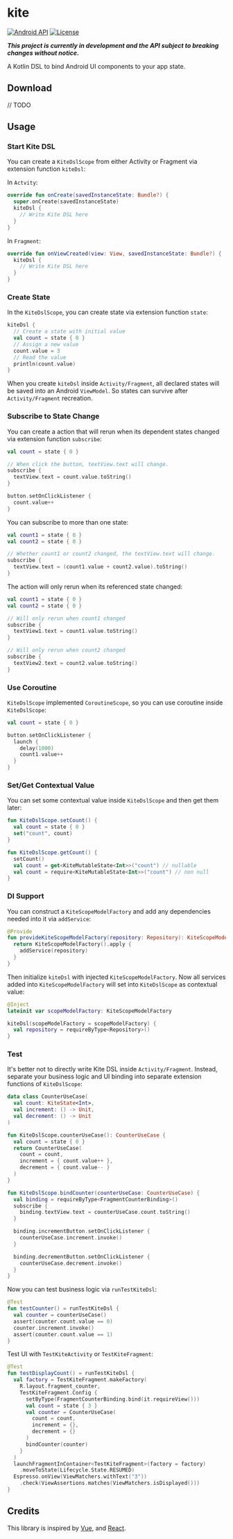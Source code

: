 # kite

[![Android API](https://img.shields.io/badge/API-14%2B-blue.svg?label=API&maxAge=300)](https://www.android.com/history/)
[![License](https://img.shields.io/badge/License-Apache%202.0-blue.svg)](https://opensource.org/licenses/Apache-2.0)

**_This project is currently in development and the API subject to breaking changes without notice._**

A Kotlin DSL to bind Android UI components to your app state.

## Download

// TODO

## Usage

### Start Kite DSL

You can create a `KiteDslScope` from either Activity or Fragment via extension function `kiteDsl`:

In `Actvity`:

```kotlin
override fun onCreate(savedInstanceState: Bundle?) {
  super.onCreate(savedInstanceState)
  kiteDsl {
    // Write Kite DSL here
  }
}
```

In `Fragment`:

```kotlin
override fun onViewCreated(view: View, savedInstanceState: Bundle?) {
  kiteDsl {
    // Write Kite DSL here
  }
}
```

### Create State

In the `KiteDslScope`, you can create state via extension function `state`:

```kotlin
kiteDsl {
  // Create a state with initial value
  val count = state { 0 }
  // Assign a new value
  count.value = 3
  // Read the value
  println(count.value)
}
```

When you create `kiteDsl` inside `Activity/Fragment`, all declared states will be saved into an Android `ViewModel`.
So states can survive after `Activity/Fragment` recreation.

### Subscribe to State Change

You can create a action that will rerun when its dependent states changed via extension function `subscribe`:

```kotlin
val count = state { 0 }

// When click the button, textView.text will change.
subscribe {
  textView.text = count.value.toString()
}

button.setOnClickListener {
  count.value++
}
```

You can subscribe to more than one state:

```kotlin
val count1 = state { 0 }
val count2 = state { 0 }

// Whether count1 or count2 changed, the textView.text will change.
subscribe {
  textView.text = (count1.value + count2.value).toString()
}
```

The action will only rerun when its referenced state changed:

```kotlin
val count1 = state { 0 }
val count2 = state { 0 }

// Will only rerun when count1 changed
subscribe {
  textView1.text = count1.value.toString()
}

// Will only rerun when count2 changed
subscribe {
  textView2.text = count2.value.toString()
}
```

### Use Coroutine

`KiteDslScope` implemented `CoroutineScope`, so you can use coroutine inside `KiteDslScope`:

```kotlin
val count = state { 0 }

button.setOnClickListener {
  launch {
    delay(1000)
    count1.value++
  }
}
```

### Set/Get Contextual Value

You can set some contextual value inside `KiteDslScope` and then get them later:

```kotlin
fun KiteDslScope.setCount() {
  val count = state { 0 }
  set("count", count)
}

fun KiteDslScope.getCount() {
  setCount()
  val count = get<KiteMutableState<Int>>("count") // nullable
  val count = require<KiteMutableState<Int>>("count") // non null
}
```

### DI Support

You can construct a `KiteScopeModelFactory` and add any dependencies needed into it via `addService`:

```kotlin
@Provide
fun provideKiteScopeModelFactory(repository: Repository): KiteScopeModelFactory {
  return KiteScopeModelFactory().apply {
    addService(repository)
  }
}
```

Then initialize `kiteDsl` with injected `KiteScopeModelFactory`.
Now all services added into `KiteScopeModelFactory` will set into `KiteDslScope` as contextual value:

```kotlin
@Inject
lateinit var scopeModelFactory: KiteScopeModelFactory

kiteDsl(scopeModelFactory = scopeModelFactory) {
  val repository = requireByType<Repository>()
}
```

### Test

It's better not to directly write Kite DSL inside `Activity/Fragment`.
Instead, separate your business logic and UI binding into separate extension functions of `KiteDslScope`:

```kotlin
data class CounterUseCase(
  val count: KiteState<Int>,
  val increment: () -> Unit,
  val decrement: () -> Unit
)

fun KiteDslScope.counterUseCase(): CounterUseCase {
  val count = state { 0 }
  return CounterUseCase(
    count = count,
    increment = { count.value++ },
    decrement = { count.value-- }
  )
}

fun KiteDslScope.bindCounter(counterUseCase: CounterUseCase) {
  val binding = requireByType<FragmentCounterBinding>()
  subscribe {
    binding.textView.text = counterUseCase.count.toString()
  }

  binding.incrementButton.setOnClickListener {
    counterUseCase.increment.invoke()
  }

  binding.decrementButton.setOnClickListener {
    counterUseCase.decrement.invoke()
  }
}
```

Now you can test business logic via `runTestKiteDsl`:

```kotlin
@Test
fun testCounter() = runTestKiteDsl {
  val counter = counterUseCase()
  assert(counter.count.value == 0)
  counter.increment.invoke()
  assert(counter.count.value == 1)
}
```

Test UI with `TestKiteActivity` or `TestKiteFragment`:

```kotlin
@Test
fun testDisplayCount() = runTestKiteDsl {
  val factory = TestKiteFragment.makeFactory(
    R.layout.fragment_counter,
    TestKiteFragment.Config {
      setByType(FragmentCounterBinding.bind(it.requireView()))
      val count = state { 3 }
      val counter = CounterUseCase(
        count = count,
        increment = {},
        decrement = {}
      )
      bindCounter(counter)
    }
  )
  launchFragmentInContainer<TestKiteFragment>(factory = factory)
    .moveToState(Lifecycle.State.RESUMED)
  Espresso.onView(ViewMatchers.withText("3"))
    .check(ViewAssertions.matches(ViewMatchers.isDisplayed()))
}
```

## Credits

This library is inspired by [Vue](https://github.com/vuejs/vue), and [React](https://github.com/facebook/react).

